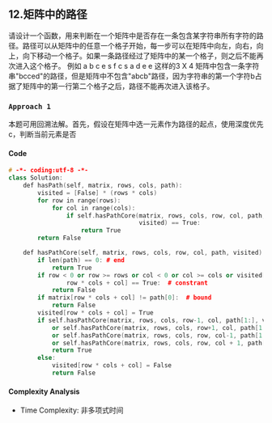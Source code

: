 ## 12.矩阵中的路径

请设计一个函数，用来判断在一个矩阵中是否存在一条包含某字符串所有字符的路径。路径可以从矩阵中的任意一个格子开始，每一步可以在矩阵中向左，向右，向上，向下移动一个格子。如果一条路径经过了矩阵中的某一个格子，则之后不能再次进入这个格子。 例如 a b c e s f c s a d e e 这样的3 X 4 矩阵中包含一条字符串"bcced"的路径，但是矩阵中不包含"abcb"路径，因为字符串的第一个字符b占据了矩阵中的第一行第二个格子之后，路径不能再次进入该格子。

### `Approach 1`
本题可用回溯法解。首先，假设在矩阵中选一元素作为路径的起点，使用深度优先c，判断当前元素是否

#### **Code**
``` c++
# -*- coding:utf-8 -*-
class Solution:
    def hasPath(self, matrix, rows, cols, path):
        visited = [False] * (rows * cols)
        for row in range(rows):
            for col in range(cols):
                if self.hasPathCore(matrix, rows, cols, row, col, path,
                                    visited) == True:
                    return True
        return False

    def hasPathCore(self, matrix, rows, cols, row, col, path, visited):
        if len(path) == 0: # end
            return True
        if row < 0 or row >= rows or col < 0 or col >= cols or visited[
                row * cols + col] == True:  # constrant
            return False
        if matrix[row * cols + col] != path[0]:  # bound
            return False
        visited[row * cols + col] = True
        if self.hasPathCore(matrix, rows, cols, row-1, col, path[1:], visited) \
            or self.hasPathCore(matrix, rows, cols, row+1, col, path[1:], visited) \
            or self.hasPathCore(matrix, rows, cols, row, col-1, path[1:], visited) \
            or self.hasPathCore(matrix, rows, cols, row, col + 1, path[1:], visited):
            return True
        else:
            visited[row * cols + col] = False
            return False
```

#### **Complexity Analysis**

-   Time Complexity: 非多项式时间
<!--stackedit_data:
eyJoaXN0b3J5IjpbMTQ1NjgyNzA5MSwxMDI2NzM4NDQwXX0=
-->